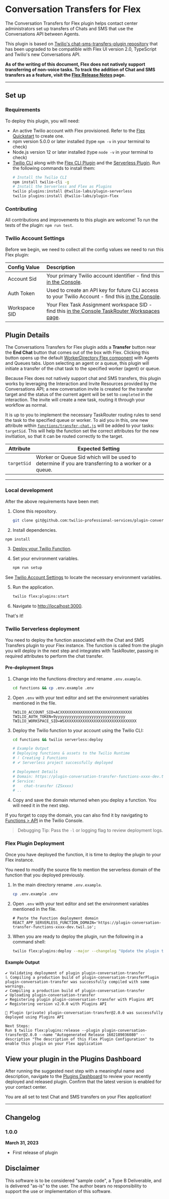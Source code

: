 # Conversation Transfers for Flex

The Conversation Transfers for Flex plugin helps contact center administrators set up transfers of Chats and SMS that use the Conversations API between Agents. 

This plugin is based on [Twilio's chat-sms-transfers-plugin repository](https://github.com/twilio-professional-services/plugin-chat-sms-transfer) that has been upgraded to be compatible with Flex UI version 2.0, TypeScript and Twilio's new Conversations API.

**As of the writing of this document, Flex does not natively support transferring of non-voice tasks. To track the addition of Chat and SMS transfers as a feature, visit the [Flex Release Notes](https://www.twilio.com/docs/flex/release-notes/flex-ui-release-notes-for-v2xx) page.**

---

## Set up

### Requirements

To deploy this plugin, you will need:

- An active Twilio account with Flex provisioned. Refer to the [Flex Quickstart](https://www.twilio.com/docs/flex/quickstart/flex-basics#sign-up-for-or-sign-in-to-twilio-and-create-a-new-flex-project") to create one.
- npm version 5.0.0 or later installed (type `npm -v` in your terminal to check)
- Node.js version 12 or later installed (type `node -v` in your terminal to check)
- [Twilio CLI](https://www.twilio.com/docs/twilio-cli/quickstart#install-twilio-cli) along with the [Flex CLI Plugin](https://www.twilio.com/docs/twilio-cli/plugins#available-plugins) and the [Serverless Plugin](https://www.twilio.com/docs/twilio-cli/plugins#available-plugins). Run the following commands to install them:
  ```bash
  # Install the Twilio CLI
  npm install twilio-cli -g
  # Install the Serverless and Flex as Plugins
  twilio plugins:install @twilio-labs/plugin-serverless
  twilio plugins:install @twilio-labs/plugin-flex
  ```

### Contributing

All contributions and improvements to this plugin are welcome! To run the tests of the plugin: `npm run test`.

### Twilio Account Settings

Before we begin, we need to collect
all the config values we need to run this Flex plugin:

| Config&nbsp;Value | Description                                                                                                                                            |
| :---------------- | :----------------------------------------------------------------------------------------------------------------------------------------------------- |
| Account&nbsp;Sid  | Your primary Twilio account identifier - find this [in the Console](https://www.twilio.com/console).                                                   |
| Auth Token        | Used to create an API key for future CLI access to your Twilio Account - find this [in the Console](https://www.twilio.com/console).                   |
| Workspace SID     | Your Flex Task Assignment workspace SID - find this [in the Console TaskRouter Workspaces page](https://www.twilio.com/console/taskrouter/workspaces). |


## Plugin Details

The Conversations Transfers for Flex plugin adds a **Transfer** button near the **End Chat** button that comes out of the box with Flex. Clicking this button opens up the default [WorkerDirectory Flex component](https://www.twilio.com/docs/flex/ui/components#workerdirectory) with Agents and Queues tabs. Upon selecting an agent or a queue, this plugin will initiate a transfer of the chat task to the specified worker (agent) or queue.

Because Flex does not natively support chat and SMS transfers, this plugin works by leveraging the Interaction and Invite Resources provided by the Conversations API; a new conversation invite is created for the transfer target and the status of the current agent will be set to `completed` in the interaction. The invite will create a new task, routing it through your workflow as normal.

It is up to you to implement the necessary TaskRouter routing rules to send the task to the specified queue or worker. To aid you in this, one new attribute within [`functions/transfer-chat.js`](functions/functions/transfer-chat.js) will be added to your tasks: `targetSid`. This will help the function set the correct attributes for the new invitiation, so that it can be routed correctly to the target.

| Attribute            | Expected Setting                                                                                                                                                                                                                                                                                                                                                     |
| -------------------- | -------------------------------------------------------------------------------------------------------------------------------------------------------------------------------------------------------------------------------------------------------------------------------------------------------------------------------------------------------------------- |
| `targetSid`          | Worker or Queue Sid which will be used to determine if you are transferring to a worker or a queue.                                                                                                                                                                                                                                                                  |

---

### Local development

After the above requirements have been met:

1. Clone this repository.

    ```bash
    git clone git@github.com:twilio-professional-services/plugin-conversation-transfer.git
    ```

2. Install dependencies.

  ```bash
  npm install
  ```

3. [Deploy your Twilio Function](#twilio-serverless-deployment).

4. Set your environment variables.

    ```bash
    npm run setup
    ```

See [Twilio Account Settings](#twilio-account-settings) to locate the necessary environment variables.

5. Run the application.

    ```bash
    twilio flex:plugins:start
    ```

6. Navigate to [http://localhost:3000](http://localhost:3000).

That's it!

### Twilio Serverless deployment

You need to deploy the function associated with the Chat and SMS Transfers plugin to your Flex instance. The function is called from the plugin you will deploy in the next step and integrates with TaskRouter, passing in required attributes to perform the chat transfer.

#### Pre-deployment Steps

1. Change into the functions directory and rename `.env.example`.

    ```bash
    cd functions && cp .env.example .env
    ```

2. Open `.env` with your text editor and set the environment variables mentioned in the file.

    ```
    TWILIO_ACCOUNT_SID=ACXXXXXXXXXXXXXXXXXXXXXXXXXXXXXXXX
    TWILIO_AUTH_TOKEN=9yyyyyyyyyyyyyyyyyyyyyyyyyyyyyyy
    TWILIO_WORKSPACE_SID=WSXXXXXXXXXXXXXXXXXXXXXXXXXXXXXXXX
    ```

3. Deploy the Twilio function to your account using the Twilio CLI:
  
    ```bash
    cd functions && twilio serverless:deploy
    
    # Example Output
    # Deploying functions & assets to the Twilio Runtime
    # ⠇ Creating 1 Functions
    # ✔ Serverless project successfully deployed
    
    # Deployment Details
    # Domain: https://plugin-conversation-transfer-functions-xxxx-dev.twil.io
    # Service:
    #    chat-transfer (ZSxxxx)
    # ..
    ```

4. Copy and save the domain returned when you deploy a function. You will need it in the next step.

If you forget to copy the domain, you can also find it by navigating to [Functions > API](https://www.twilio.com/console/functions/api) in the Twilio Console.

> Debugging Tip: Pass the `-l` or logging flag to review deployment logs.

### Flex Plugin Deployment

Once you have deployed the function, it is time to deploy the plugin to your Flex instance.

You need to modify the source file to mention the serverless domain of the function that you deployed previously.

1. In the main directory rename `.env.example`.

    ```bash
    cp .env.example .env
    ```
2. Open `.env` with your text editor and set the environment variables mentioned in the file.

    ```
    # Paste the Function deployment domain
    REACT_APP_SERVERLESS_FUNCTION_DOMAIN='https://plugin-conversation-transfer-functions-xxxx-dev.twil.io';
    ```
3. When you are ready to deploy the plugin, run the following in a command shell:

    ```bash
    twilio flex:plugins:deploy --major --changelog "Update the plugin to use Builder v4" --description "Chat and SMS Cold Transfers in Flex"
    ```

#### Example Output

```
✔ Validating deployment of plugin plugin-conversation-transfer
⠧ Compiling a production build of plugin-conversation-transferPlugin plugin-conversation-transfer was successfully compiled with some warnings.
✔ Compiling a production build of plugin-conversation-transfer
✔ Uploading plugin-conversation-transfer
✔ Registering plugin plugin-conversation-transfer with Plugins API
✔ Registering version v2.0.0 with Plugins API

🚀 Plugin (private) plugin-conversation-transfer@2.0.0 was successfully deployed using Plugins API

Next Steps:
Run $ twilio flex:plugins:release --plugin plugin-conversation-transfer@2.0.0 --name "Autogenerated Release 1602189036080" --description "The description of this Flex Plugin Configuration" to enable this plugin on your Flex application
```

## View your plugin in the Plugins Dashboard

After running the suggested next step with a meaningful name and description, navigate to the [Plugins Dashboard](https://flex.twilio.com/admin/) to review your recently deployed and released plugin. Confirm that the latest version is enabled for your contact center.

You are all set to test Chat and SMS transfers on your Flex application!

---

## Changelog

### 1.0.0

**March 31, 2023**

- First release of plugin

## Disclaimer
This software is to be considered "sample code", a Type B Deliverable, and is delivered "as-is" to the user. The author bears no responsibility to support the use or implementation of this software.
